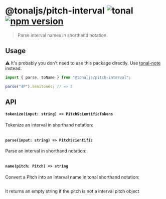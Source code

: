 # @tonaljs/pitch-interval ![tonal](https://img.shields.io/badge/@tonaljs-pitch_notation_interval-yellow.svg?style=flat-square) [![npm version](https://img.shields.io/npm/v/@tonaljs/pitch-interval.svg?style=flat-square)](https://www.npmjs.com/package/@tonaljs/pitch-interval)

> Parse interval names in shorthand notation

## Usage

⚠️ It's probably you don't need to use this package directly. Use [tonal-note](/packages/interval) instead.

```js
import { parse, toName } from "@tonaljs/pitch-interval";

parse("4P").semitones; // => 5
```

## API

#### `tokenize(input: string) => PitchScientificTokens`

Tokenize an interval in shorthand notation:

```js

```

#### `parse(input: string) => PitchScientific`

Parse an interval in shorthand notation:

```js

```

#### `name(pitch: Pitch) => string`

Convert a Pitch into an interval name in tonal shorthand notation:

```js

```

It returns an empty string if the pitch is not a interval pitch object
